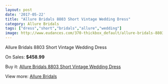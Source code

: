 ```yaml
---
layout: post
date: '2017-05-22'
title: "Allure Bridals 8803 Short Vintage Wedding Dress"
category: Allure Bridals
tags: ["dress","short","bridals","allure","wedding"]
image: http://www.eudances.com/370-thickbox_default/allure-bridals-8803-short-vintage-wedding-dress.jpg
---
```

Allure Bridals 8803 Short Vintage Wedding Dress

On Sales: **$458.99**
<a href="https://www.eudances.com/en/allure-bridals/114-allure-bridals-8803-short-vintage-wedding-dress.html"><amp-img layout="responsive" width="600" height="600" src="//www.eudances.com/370-thickbox_default/allure-bridals-8803-short-vintage-wedding-dress.jpg" alt="Allure Bridals 8803 Short Vintage Wedding Dress 0" /></a>
<a href="https://www.eudances.com/en/allure-bridals/114-allure-bridals-8803-short-vintage-wedding-dress.html"><amp-img layout="responsive" width="600" height="600" src="//www.eudances.com/371-thickbox_default/allure-bridals-8803-short-vintage-wedding-dress.jpg" alt="Allure Bridals 8803 Short Vintage Wedding Dress 1" /></a>

Buy it: [Allure Bridals 8803 Short Vintage Wedding Dress](https://www.eudances.com/en/allure-bridals/114-allure-bridals-8803-short-vintage-wedding-dress.html "Allure Bridals 8803 Short Vintage Wedding Dress")

View more: [Allure Bridals](https://www.eudances.com/en/2-allure-bridals "Allure Bridals")